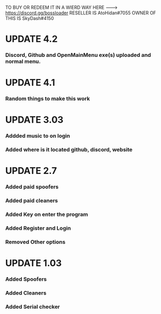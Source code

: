 TO BUY OR REDEEM IT IN A WIERD WAY HERE ---> https://discord.gg/bossloader
RESELLER IS AtoHidan#7055
OWNER OF THIS IS SkyDash#4150

# UPDATE 4.2

### Discord, Github and OpenMainMenu exe(s) uploaded and normal menu.

# UPDATE 4.1

### Random things to make this work

# UPDATE 3.03

### Addded music to on login
### Added where is it located github, discord, website
 
# UPDATE 2.7

### Added paid spoofers
### Added paid cleaners
### Added Key on enter the program
### Added Register and Login
### Removed Other options

# UPDATE 1.03

### Added Spoofers
### Added Cleaners
### Added Serial checker
